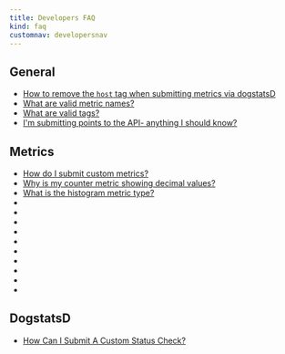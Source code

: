 ```yaml
---
title: Developers FAQ
kind: faq
customnav: developersnav
---
```


## General

* [How to remove the `host` tag when submitting metrics via dogstatsD](/developers/faq/how-to-remove-the-host-tag-when-submitting-metrics-via-dogstatsd)
* [What are valid metric names?](/developers/faq/what-are-valid-metric-names)
* [What are valid tags?](/developers/faq/what-are-valid-tags)
* [I'm submitting points to the API- anything I should know?](/developers/faq/i-m-submitting-points-to-the-api-anything-i-should-know)

## Metrics

* [How do I submit custom metrics?](/developers/faq/how-do-i-submit-custom-metrics)
* [Why is my counter metric showing decimal values?](/developers/faq/why-is-my-counter-metric-showing-decimal-values)
* [What is the histogram metric type?](/developers/faq/what-is-the-histogram-metric-type)
* [](/developers/faq/)
* [](/developers/faq/)
* [](/developers/faq/)
* [](/developers/faq/)
* [](/developers/faq/)
* [](/developers/faq/)
* [](/developers/faq/)
* [](/developers/faq/)
* [](/developers/faq/)
* [](/developers/faq/)


## DogstatsD

* [How Can I Submit A Custom Status Check?](/developers/faq/how-can-i-submit-a-custom-status-check)